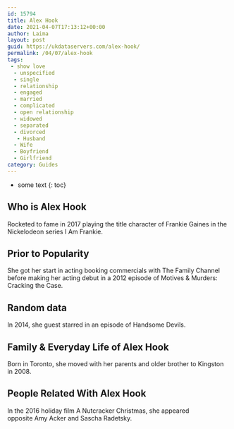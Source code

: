 ```yaml
---
id: 15794
title: Alex Hook
date: 2021-04-07T17:13:12+00:00
author: Laima
layout: post
guid: https://ukdataservers.com/alex-hook/
permalink: /04/07/alex-hook
tags:
 - show love
  - unspecified
  - single
  - relationship
  - engaged
  - married
  - complicated
  - open relationship
  - widowed
  - separated
  - divorced
   - Husband
  - Wife
  - Boyfriend
  - Girlfriend
category: Guides
---
```


* some text
{: toc}


## Who is Alex Hook
                  
                  
                  
Rocketed to fame in 2017 playing the title character of Frankie Gaines in the Nickelodeon series I Am Frankie. 
                  
              
            
              
            
                
                
                
## Prior to Popularity
                  
                  
                  
She got her start in acting booking commercials with The Family Channel before making her acting debut in a 2012 episode of Motives & Murders: Cracking the Case.  
                  
              
            
              
            
                
                
                
## Random data
                  
                  
                  
In 2014, she guest starred in an episode of Handsome Devils. 
                  
              
            
              
            
                
                
                
## Family & Everyday Life of Alex Hook
                  
                  
                  
Born in Toronto, she moved with her parents and older brother to Kingston in 2008. 
                  
              
            
              
            
                
                
                
## People Related With Alex Hook
                  
                  
                  
In the 2016 holiday film A Nutcracker Christmas, she appeared opposite Amy Acker and Sascha Radetsky. 
                  
              
            
              
            
                
              
            
              
              
            
            
              
            
          
          
          